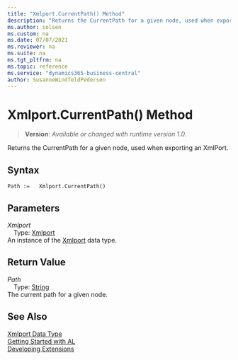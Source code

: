 ```yaml
---
title: "Xmlport.CurrentPath() Method"
description: "Returns the CurrentPath for a given node, used when exporting an XmlPort."
ms.author: solsen
ms.custom: na
ms.date: 07/07/2021
ms.reviewer: na
ms.suite: na
ms.tgt_pltfrm: na
ms.topic: reference
ms.service: "dynamics365-business-central"
author: SusanneWindfeldPedersen
---
```

[//]: # (START>DO_NOT_EDIT)
[//]: # (IMPORTANT:Do not edit any of the content between here and the END>DO_NOT_EDIT.)
[//]: # (Any modifications should be made in the .xml files in the ModernDev repo.)
# Xmlport.CurrentPath() Method
> **Version**: _Available or changed with runtime version 1.0._

Returns the CurrentPath for a given node, used when exporting an XmlPort.


## Syntax
```AL
Path :=   Xmlport.CurrentPath()
```

## Parameters
*Xmlport*  
&emsp;Type: [Xmlport](xmlport-data-type.md)  
An instance of the [Xmlport](xmlport-data-type.md) data type.  

## Return Value
*Path*  
&emsp;Type: [String](../string/string-data-type.md)  
The current path for a given node.


[//]: # (IMPORTANT: END>DO_NOT_EDIT)
## See Also
[Xmlport Data Type](xmlport-data-type.md)  
[Getting Started with AL](../../devenv-get-started.md)  
[Developing Extensions](../../devenv-dev-overview.md)